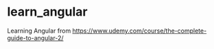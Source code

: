 # learn_angular
Learning Angular from https://www.udemy.com/course/the-complete-guide-to-angular-2/
